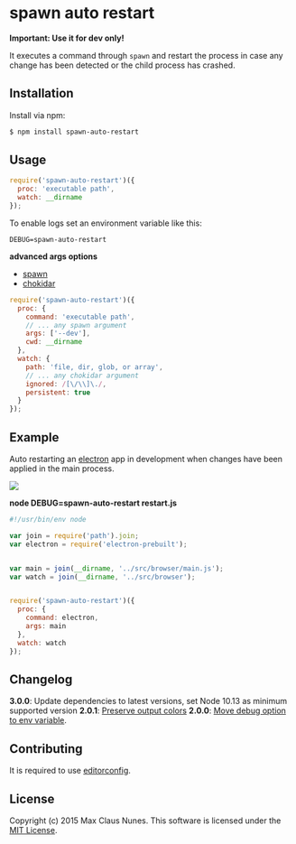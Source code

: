 # spawn auto restart

**Important: Use it for dev only!**

It executes a command through `spawn` and restart the process in case any change has been detected or the child process has crashed.

## Installation

Install via npm:

```bash
$ npm install spawn-auto-restart
```

## Usage

```js
require('spawn-auto-restart')({
  proc: 'executable path',
  watch: __dirname
});
```

To enable logs set an environment variable like this:

```shell
DEBUG=spawn-auto-restart
```

**advanced args options**

* [spawn](https://nodejs.org/api/child_process.html#child_process_child_process_spawn_command_args_options)
* [chokidar](https://github.com/paulmillr/chokidar)

```js
require('spawn-auto-restart')({
  proc: {
    command: 'executable path',
    // ... any spawn argument
    args: ['--dev'],
    cwd: __dirname
  },
  watch: {
    path: 'file, dir, glob, or array',
    // ... any chokidar argument
    ignored: /[\/\\]\./,
    persistent: true
  }
});
```

## Example

Auto restarting an [electron](https://github.com/atom/electron) app in development when changes have been applied in the main process.

![](https://www.dropbox.com/s/gxird1lr72tq56s/spawn-auto-restart.gif?raw=1)

**node DEBUG=spawn-auto-restart restart.js**
```js
#!/usr/bin/env node

var join = require('path').join;
var electron = require('electron-prebuilt');


var main = join(__dirname, '../src/browser/main.js');
var watch = join(__dirname, '../src/browser');


require('spawn-auto-restart')({
  proc: {
    command: electron,
    args: main
  },
  watch: watch
});
```


## Changelog

**3.0.0**: Update dependencies to latest versions, set Node 10.13 as minimum supported version
**2.0.1**: [Preserve output colors](https://github.com/sqlectron/spawn-auto-restart/commit/1dbdcdaab3a9b64c47c2f2e0e4fae3cb2327de31)
**2.0.0**: [Move debug option to env variable](https://github.com/maxcnunes/spawn-auto-restart/commit/e8d85d7681d64ec9d8b1e5cefff25857208c070a).


## Contributing

It is required to use [editorconfig](http://editorconfig.org/).

## License

Copyright (c) 2015 Max Claus Nunes. This software is licensed under the [MIT License](http://raw.github.com/maxcnunes/spawn-auto-restart/master/LICENSE).

